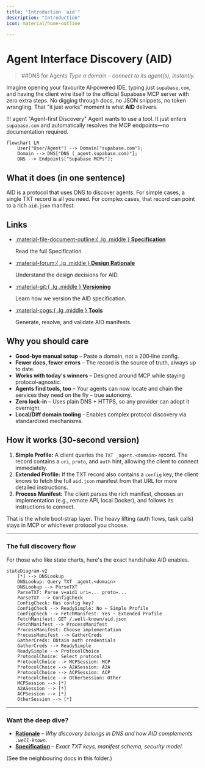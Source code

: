 ```yaml
---
title: "Introduction 'aid'"
description: "Introduction"
icon: material/home-outline

---
```


# Agent Interface Discovery (AID) 

> ##DNS for Agents
> *Type a domain – connect to its agent(s), instantly.*

Imagine opening your favourite AI‑powered IDE, typing just `supabase.com`, and having the client wire itself to the official Supabase MCP server with zero extra steps. No digging through docs, no JSON snippets, no token wrangling. That "it just works" moment is what **AID** delivers.

!!! agent "Agent-first Discovery"
    Agent wants to use a tool. It just enters `supabase.com` and automatically resolves the MCP endpoints—no documentation required.

```mermaid
flowchart LR
    User["User/Agent"] --> Domain["supabase.com"];
    Domain --> DNS["DNS (_agent.supabase.com)"];
    DNS --> Endpoints["Supabase MCPs"];
```

## What it does (in one sentence)

AID is a protocol that uses DNS to discover agents. For simple cases, a single TXT record is all you need. For complex cases, that record can point to a rich `aid.json` manifest.

## Links

<div class="grid cards" markdown>

-   [:material-file-document-outline:{ .lg .middle } __Specification__](v1/specification.md)

    Read the full Specification

-   [:material-forum:{ .lg .middle } __Design Rationale__](rationale.md)

    Understand the design decisions for AID.

-   [:material-git:{ .lg .middle } __Versioning__](versioning.md)

    Learn how we version the AID specification.

-   [:material-cogs:{ .lg .middle } __Tools__](generator.md)

    Generate, resolve, and validate AID manifests.

</div>

## Why you should care

* **Good‑bye manual setup** – Paste a domain, not a 200‑line config.
* **Fewer docs, fewer errors** – The record is the source of truth, always up to date.
* **Works with today's winners** – Designed around MCP while staying protocol‑agnostic.
* **Agents find tools, too** – Your agents can now locate and chain the services they need on the fly – true autonomy.
* **Zero lock‑in** – Uses plain DNS + HTTPS, so any provider can adopt it overnight.
* **Local/Diff domain tooling** - Enables complex protocol discovery via standardized mechanisms.

## How it works (30-second version)

1. **Simple Profile:** A client queries the `TXT _agent.<domain>` record. The record contains a `uri`, `proto`, and `auth` hint, allowing the client to connect immediately.
2. **Extended Profile:** If the TXT record also contains a `config` key, the client knows to fetch the full `aid.json` manifest from that URL for more detailed instructions.
3. **Process Manifest:** The client parses the rich manifest, chooses an implementation (e.g., remote API, local Docker), and follows its instructions to connect.

That is the whole boot‑strap layer. The heavy lifting (auth flows, task calls) stays in MCP or whichever protocol you choose.

---

### The full discovery flow

For those who like state charts, here's the exact handshake AID enables.

```mermaid
stateDiagram-v2
    [*] --> DNSLookup
    DNSLookup: Query TXT _agent.<domain>
    DNSLookup --> ParseTXT
    ParseTXT: Parse v=aid1 uri=... proto=...
    ParseTXT --> ConfigCheck
    ConfigCheck: Has config key?
    ConfigCheck --> ReadySimple: No – Simple Profile
    ConfigCheck --> FetchManifest: Yes – Extended Profile
    FetchManifest: GET /.well-known/aid.json
    FetchManifest --> ProcessManifest
    ProcessManifest: Choose implementation
    ProcessManifest --> GatherCreds
    GatherCreds: Obtain auth credentials
    GatherCreds --> ReadySimple
    ReadySimple --> ProtocolChoice
    ProtocolChoice: Select protocol
    ProtocolChoice --> MCPSession: MCP
    ProtocolChoice --> A2ASession: A2A
    ProtocolChoice --> ACPSession: ACP
    ProtocolChoice --> OtherSession: Other
    MCPSession --> [*]
    A2ASession --> [*]
    ACPSession --> [*]
    OtherSession --> [*]
```

---

### Want the deep dive?

* [**Rationale**](rationale.md) – *Why discovery belongs in DNS and how AID complements `.well-known`.*
* [**Specification**](v1/specification.md) – *Exact TXT keys, manifest schema, security model.*

(See the neighbouring docs in this folder.)
